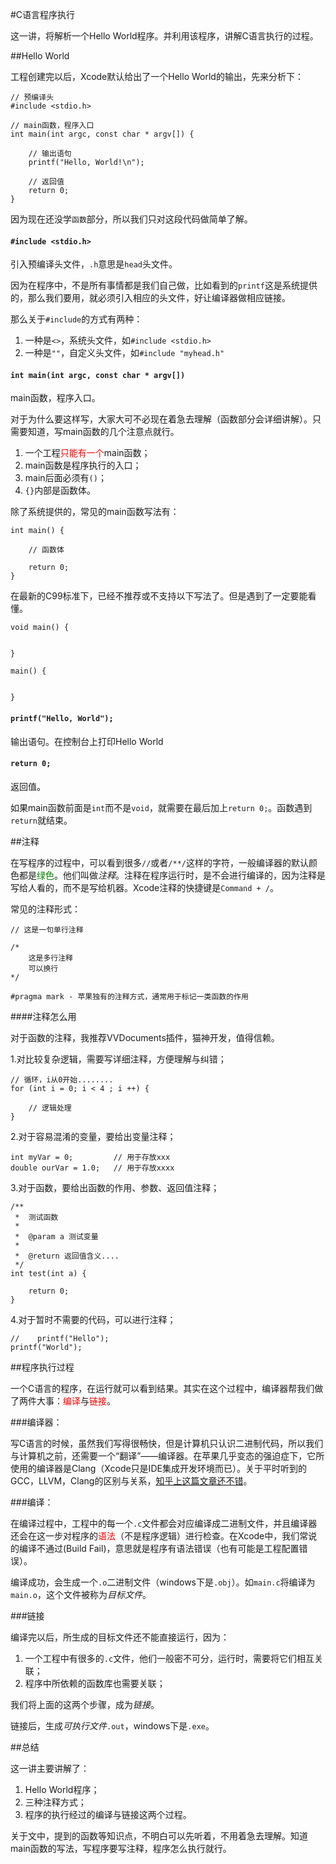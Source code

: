 #C语言程序执行

这一讲，将解析一个Hello World程序。并利用该程序，讲解C语言执行的过程。

##Hello World

工程创建完以后，Xcode默认给出了一个Hello World的输出，先来分析下：

```
// 预编译头
#include <stdio.h>

// main函数，程序入口
int main(int argc, const char * argv[]) {
    
    // 输出语句
    printf("Hello, World!\n");
    
    // 返回值
    return 0;
}

```

因为现在还没学`函数`部分，所以我们只对这段代码做简单了解。

#### `#include <stdio.h>`

引入预编译头文件，`.h`意思是`head`头文件。

因为在程序中，不是所有事情都是我们自己做，比如看到的`printf`这是系统提供的，那么我们要用，就必须引入相应的头文件，好让编译器做相应链接。

那么关于`#include`的方式有两种：

1. 一种是`<>`，系统头文件，如`#include <stdio.h>`
2. 一种是`""`，自定义头文件，如`#include "myhead.h"`

#### `int main(int argc, const char * argv[])`

main函数，程序入口。

对于为什么要这样写，大家大可不必现在着急去理解（函数部分会详细讲解）。只需要知道，写main函数的几个注意点就行。

1. 一个工程<font color=red>只能有一个</font>main函数；
2. main函数是程序执行的入口；
3. main后面必须有`()`；
4. `{}`内部是函数体。

除了系统提供的，常见的main函数写法有：

```
int main() {

    // 函数体
    
    return 0;
}

```
在最新的C99标准下，已经不推荐或不支持以下写法了。但是遇到了一定要能看懂。

```
void main() {

    
}

```

```
main() {

    
}

```

#### `printf("Hello, World");`

输出语句。在控制台上打印Hello World

#### `return 0;`

返回值。

如果main函数前面是`int`而不是`void`，就需要在最后加上`return 0;`。函数遇到`return`就结束。

##注释

在写程序的过程中，可以看到很多`//`或者`/**/`这样的字符，一般编译器的默认颜色都是<font color=green>绿色</font>。他们叫做*注释*。注释在程序运行时，是不会进行编译的，因为注释是写给人看的，而不是写给机器。Xcode注释的快捷键是`Command + /`。

常见的注释形式：

```
// 这是一句单行注释
```

```
/*
    这是多行注释
    可以换行
*/

```

```
#pragma mark - 苹果独有的注释方式，通常用于标记一类函数的作用

```

####注释怎么用

对于函数的注释，我推荐VVDocuments插件，猫神开发，值得信赖。

1.对比较复杂逻辑，需要写详细注释，方便理解与纠错；

```
// 循环，i从0开始........
for (int i = 0; i < 4 ; i ++) {

    // 逻辑处理
}

```
2.对于容易混淆的变量，要给出变量注释；

```
int myVar = 0;         // 用于存放xxx
double ourVar = 1.0;   // 用于存放xxxx

```

3.对于函数，要给出函数的作用、参数、返回值注释；

```
/**
 *  测试函数
 *
 *  @param a 测试变量
 *
 *  @return 返回值含义....
 */
int test(int a) {
    
    return 0;
}

```

4.对于暂时不需要的代码，可以进行注释；

```
//    printf("Hello");
printf("World");

```

##程序执行过程

一个C语言的程序，在运行就可以看到结果。其实在这个过程中，编译器帮我们做了两件大事：<font color=red>编译</font>与<font color=red>链接</font>。

###编译器：

写C语言的时候，虽然我们写得很畅快，但是计算机只认识二进制代码，所以我们与计算机之前，还需要一个“翻译”——编译器。在苹果几乎变态的强迫症下，它所使用的编译器是Clang（Xcode只是IDE集成开发环境而已）。关于平时听到的GCC，LLVM，Clang的区别与关系，[知乎上这篇文章还不错](http://www.zhihu.com/question/20039402)。

###编译：

在编译过程中，工程中的每一个`.c`文件都会对应编译成二进制文件，并且编译器还会在这一步对程序的<font color=red>语法</font>（不是程序逻辑）进行检查。在Xcode中，我们常说的编译不通过(Build Fail)，意思就是程序有语法错误（也有可能是工程配置错误）。

编译成功，会生成一个`.o`二进制文件（windows下是`.obj`）。如`main.c`将编译为`main.o`，这个文件被称为*目标文件*。

###链接

编译完以后，所生成的目标文件还不能直接运行，因为：

1. 一个工程中有很多的`.c`文件，他们一般密不可分，运行时，需要将它们相互关联；
2. 程序中所依赖的函数库也需要关联；

我们将上面的这两个步骤，成为*链接*。

链接后，生成*可执行文件*`.out`，windows下是`.exe`。

##总结

这一讲主要讲解了：

1. Hello World程序；
2. 三种注释方式；
3. 程序的执行经过的编译与链接这两个过程。

关于文中，提到的函数等知识点，不明白可以先听着，不用着急去理解。知道main函数的写法，写程序要写注释，程序怎么执行就行。